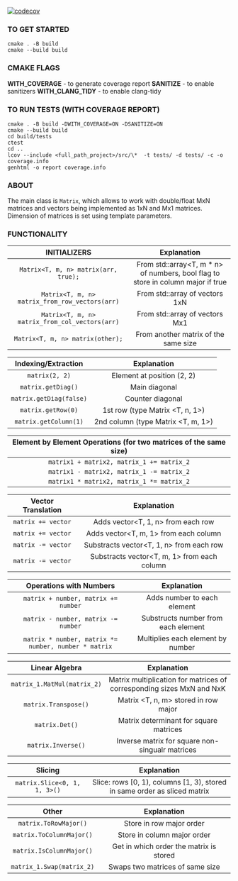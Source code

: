 [![codecov](https://codecov.io/gh/LizaAvsyannik/MADE_Cpp_2022/branch/hw2/graph/badge.svg?token=NX85UGLETP)](https://codecov.io/gh/LizaAvsyannik/MADE_Cpp_2022)
### TO GET STARTED
```
cmake . -B build
cmake --build build
```
### CMAKE FLAGS
**WITH_COVERAGE** - to generate coverage report
**SANITIZE** - to enable sanitizers
**WITH_CLANG_TIDY** - to enable clang-tidy

### TO RUN TESTS (WITH COVERAGE REPORT)
```
cmake . -B build -DWITH_COVERAGE=ON -DSANITIZE=ON
cmake --build build
cd build/tests
ctest
cd ..
lcov --include <full_path_project>/src/\*  -t tests/ -d tests/ -c -o coverage.info
genhtml -o report coverage.info
```

### ABOUT
The main class is `Matrix`, which allows to work with double/float MxN matrices and vectors being implemented as 1xN and Mx1 matrices. Dimension of matrices is set using template parameters. 

### FUNCTIONALITY
| **INITIALIZERS**                                         | **Explanation**                                          |
|:--------------------------------------------------------:|:--------------------------------------------------------:|
| ```Matrix<T, m, n> matrix(arr, true);```                 | From std::array<T, m * n> of numbers, bool flag to store in column major if true|
| ```Matrix<T, m, n> matrix_from_row_vectors(arr)```       | From std::array of vectors 1xN                           |
| ```Matrix<T, m, n> matrix_from_col_vectors(arr)```       | From std::array of vectors Mx1                           |
| ```Matrix<T, m, n> matrix(other);```                 | From another matrix of the same size                     |


| **Indexing/Extraction**                                                | **Explanation**                              |
|:--------------------------------------------------------:|:--------------------------------------------------------:|
| ```matrix(2, 2)```                                      | Element at position (2, 2)                        |
| ```matrix.getDiag()```                                  | Main diagonal                                             |
| ```matrix.getDiag(false)```                             | Counter diagonal                                          |
| ```matrix.getRow(0)```                                  | 1st row (type Matrix <T, n, 1>)                           |
| ```matrix.getColumn(1)```                               | 2nd column  (type Matrix <T, m, 1>)                       |


| **Element by Element Operations (for two matrices of the same size)**                                               |
|:--------------------------------------------------------:|
| ```matrix1 + matrix2, matrix_1 += matrix_2```                                     
| ```matrix1 - matrix2, matrix_1 -= matrix_2```                                  
| ```matrix1 * matrix2, matrix_1 *= matrix_2```                              


| **Vector Translation**                              | **Explanation**                                          |  
|:--------------------------------------------------------:|:--------------------------------------------------------:|
| ```matrix += vector```                  | Adds vector<T, 1, n> from each row                               |
| ```matrix += vector```                  | Adds vector<T, m, 1> from each column                            |   
|```matrix -= vector```                   | Substracts vector<T, 1, n> from each row                        |
| ```matrix -= vector```                  | Substracts vector<T, m, 1> from each column                     |


| **Operations with Numbers**                              | **Explanation**                                          |  
|:--------------------------------------------------------:|:--------------------------------------------------------:|
| ```matrix + number, matrix += number```                  | Adds number to each element                              | 
| ```matrix - number, matrix -= number```                  | Substructs number from each element                      |   
| ```matrix * number, matrix *= number, number * matrix``` | Multiplies each element  by number                       | 


| **Linear Algebra**                                       | **Explanation**                                          |  
|:--------------------------------------------------------:|:--------------------------------------------------------:|
| ```matrix_1.MatMul(matrix_2)```                          | Matrix multiplication for matrices of corresponding sizes MxN and NxK| 
| ```matrix.Transpose()```                                 | Matrix <T, n, m> stored in row major                     |  
| ```matrix.Det()```                                       | Matrix determinant for square matrices                   |
| ```matrix.Inverse()```                                    |Inverse matrix for square non-singualr matrices          |

| **Slicing**                                              | **Explanation**                                          |  
|:--------------------------------------------------------:|:--------------------------------------------------------:|
| ```matrix.Slice<0, 1, 1, 3>()```                         | Slice: rows [0, 1), columns [1, 3), stored in same order as sliced matrix|


| **Other**                                                | **Explanation**                                          |  
|:--------------------------------------------------------:|:--------------------------------------------------------:|
| ```matrix.ToRowMajor()```                                | Store in row major order                                 | 
| ```matrix.ToColumnMajor()```                             | Store in column major order                              |   
| ```matrix.IsColumnMajor()```                             | Get in which order the matrix is stored                  |
| ```matrix_1.Swap(matrix_2)```                            | Swaps two matrices of same size                          |
